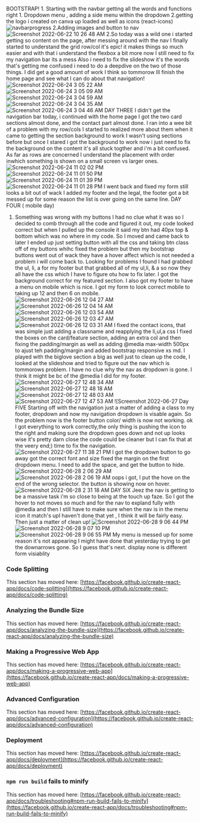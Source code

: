 BOOTSTRAP!
    1. Starting with the navbar getting all the words and functions right
        1. Dropdown menu , adding a side menu within the dropdown
        2.getting the logo i created on canva up loaded as well as icons (react-icons)
 ![navbarprogress](https://user-images.githubusercontent.com/103866435/174958375-b1734bf0-635e-4c6a-b207-df43ab759dd1.png)
 2.Adding images and button to nav
 ![Screenshot 2022-06-22 10 26 48 AM](https://user-images.githubusercontent.com/103866435/175054230-03c48214-a4f2-474e-bee7-7725093a589a.png)
 2.So today was a wild one i started getting so content on the page, after messing around with the nav I finally started to understand the grid row/col it's epic!
    it makes things so much easier and with that i understand the flexbox a bit more now
    I still need to fix my navigation bar its a mess 
    Also i need to fix the slideshow it's the words that's getting me confused i need to do a deepdive on the two of those things. I did get a good amount of work I think so tommorow Ill finish the home page and see what I can do about that navigation!
    ![Screenshot 2022-06-24 3 05 22 AM](https://user-images.githubusercontent.com/103866435/175482268-4101c212-04f5-4e79-b206-5efca57e8f80.png)
![Screenshot 2022-06-24 3 05 09 AM](https://user-images.githubusercontent.com/103866435/175482309-5f0eca70-5e7d-40f0-8857-7425b13aba02.png)
![Screenshot 2022-06-24 3 04 59 AM](https://user-images.githubusercontent.com/103866435/175482378-1f3e7736-0c65-484b-902c-6b60c5a7d867.png)
![Screenshot 2022-06-24 3 04 35 AM](https://user-images.githubusercontent.com/103866435/175482432-9fb9f39c-fc1d-4b3c-968f-19dd4e179d51.png)
![Screenshot 2022-06-24 3 04 46 AM](https://user-images.githubusercontent.com/103866435/175482730-31329e65-4b1e-4d4c-b4af-9603142cd741.png)
 DAY THREE
  I didn't get the navigation bar today, i continued with the home page I got the two card sections almost done, and the contact part almost done. I ran into a wee bit of a problem with my row/cols 
  I started to realized more about them when it came to getting the section background to work I wasn't using sections before but once I stared i got the background to work now i just need to fix the background on the content it's all stuck togther and i'm a bit confused. As far as rows are concerned I understand the placement with order inwhich something is shown on a small screen vs larger ones.
  ![Screenshot 2022-06-24 11 02 02 PM](https://user-images.githubusercontent.com/103866435/175755919-c42373d5-e32a-49b0-8c4c-1494501c941e.png)
![Screenshot 2022-06-24 11 01 50 PM](https://user-images.githubusercontent.com/103866435/175755921-f0946550-ef31-41ac-a7dc-0f24da03a23e.png)
![Screenshot 2022-06-24 11 01 39 PM](https://user-images.githubusercontent.com/103866435/175755922-0fbd0e33-2ba4-4eb1-b09f-9627a807994a.png)
![Screenshot 2022-06-24 11 01 28 PM](https://user-images.githubusercontent.com/103866435/175755923-4f9248b2-c553-4aea-bc0c-bb081287155a.png)
I went back and fixed my form still looks a bit out of wack I added my footer and the legal, the footer got a bit messed up for some reason the list is over going on the same line.
DAY FOUR ( mobile day)
 1. Something was wrong with my buttons I had no clue what it was so I decided to comb through all the code and figured it out, my code looked correct but when I pulled up the console it said my btn had 40px top & bottom which was no where in my code. So I moved and came back to later I ended up just setting button with all the css and taking btn class off of my buttons whihc fixed the problem but then my bootstrap buttons went out of wack they have a hover affect which is not needed a problem i will come back to. Looking for problems I found I had grabbed the ul, li, a for my footer but that grabbed all of my ul,li, & a so now they all have the css which I have to figure otu how to fix later. I got the background correct for my featured section. I also got my footer to have a menu on mobile which is nice. I got my form to look correct mobile to taking up 12 and then 6 on mobile.
 ![Screenshot 2022-06-26 12 04 27 AM](https://user-images.githubusercontent.com/103866435/175798988-df5fc571-0a55-47d6-9360-250a9097028b.png)
![Screenshot 2022-06-26 12 04 14 AM](https://user-images.githubusercontent.com/103866435/175798989-8df05e7a-8ee3-488b-9e4c-5d700c93bc6d.png)
![Screenshot 2022-06-26 12 03 54 AM](https://user-images.githubusercontent.com/103866435/175798990-e001a758-6e09-4cc3-a5b7-5840d79ac9d6.png)
![Screenshot 2022-06-26 12 03 47 AM](https://user-images.githubusercontent.com/103866435/175798991-338df43c-9b81-49dd-9a75-296a6b534879.png)
![Screenshot 2022-06-26 12 03 31 AM](https://user-images.githubusercontent.com/103866435/175798993-78d67e4e-4864-4b33-8dd0-2995fb019509.png)
I fixed the contact icons, that was simple just adding a classname and reapplying the li,ul,a css
I fixed the boxes on the card/feature section, adding an extra col and then fixing the padding/margin as well as adding @media max-width 500px to ajust teh padding/margin and added bootstrap responsive xs md.
I played with the biglove section a big as well just to clean up the code,
I looked at the slideshow and tried to figure out the nav which is tommorows problem. I have no clue why the nav as dropdown is gone. I think it might be bc of the @media I did for my footer. 
![Screenshot 2022-06-27 12 48 34 AM](https://user-images.githubusercontent.com/103866435/175862220-3468d6d5-6331-4648-993f-f6ba3a8510f3.png)
![Screenshot 2022-06-27 12 48 18 AM](https://user-images.githubusercontent.com/103866435/175862223-e866375b-c3e9-4abf-9588-1d5c6ca6cdd2.png)
![Screenshot 2022-06-27 12 48 03 AM](https://user-images.githubusercontent.com/103866435/175862227-7eba6fc8-ab1c-48d9-b865-fa0ff62e1895.png)
![Screenshot 2022-06-27 12 47 53 AM](https://user-images.githubusercontent.com/103866435/175862229-2e776f79-0746-43d6-bce5-5d0b9806bf74.png)
![Screenshot 2022-06-27
Day FIVE
    Starting off with the navigation just a matter of adding a class to my footer, dropdown and now my navigation dropdown is visable again. So the problem now is the footer button color/ width is now not working. ok I got everything to work correctly,the only thing is pushing the icon to the right and making sure the dropdown goes down and not up looks wise it's pretty darn close the code could be cleaner but I can fix that at the veery end;) time to fix the navigation.
    ![Screenshot 2022-06-27 11 38 21 PM](https://user-images.githubusercontent.com/103866435/176086889-ffbc0287-90b5-4c7d-a3e4-ad81c061a1a1.png)
    I got the dropdown button to go away got the correct font and size fixed the margin on the first dropdown menu. I need to add the space, and get the button to hide.
    ![Screenshot 2022-06-28 2 06 29 AM](https://user-images.githubusercontent.com/103866435/176105462-2882e429-6756-4975-af0c-5d4d81aa6f1c.png)
    ![Screenshot 2022-06-28 2 06 19 AM](https://user-images.githubusercontent.com/103866435/176105473-a6f7bba8-b63c-4254-b80f-0a5a6cb9b1c0.png)
    oops i got, I put the hove on the end of the wrong selector. the button is showing now on hover.
    ![Screenshot 2022-06-28 2 31 18 AM](https://user-images.githubusercontent.com/103866435/176109148-54b43e9a-2878-425a-b56b-a86a7a816660.png)
    DAY SiX
        Jeez the nav is getting to be a massive task i'm so close to being at the touch up faze. So I got the hover to not moves so much and for the nav to expland fully with @media and then I still have to make sure when the nav is in the menu icon it match's upI haven't done that yet ,  I think it will be fairly easy. Then just a matter of clean up!
        ![Screenshot 2022-06-28 9 06 44 PM](https://user-images.githubusercontent.com/103866435/176330016-b3551af2-113a-4150-9a39-ebc6a8f49a3b.png)
![Screenshot 2022-06-28 9 07 10 PM](https://user-images.githubusercontent.com/103866435/176330017-cda11cc6-bdc2-4229-b8ec-d511a2cb7a15.png)
![Screenshot 2022-06-28 9 06 55 PM](https://user-images.githubusercontent.com/103866435/176330019-02cb06ff-4d20-45b0-a3ec-86223adba099.png)
My menu is messed up for some reason it's not appearing I might have done that yesterday trying to get the downarrows gone. So I guess that's next. display none is different form visiablity

### Code Splitting

This section has moved here: [https://facebook.github.io/create-react-app/docs/code-splitting](https://facebook.github.io/create-react-app/docs/code-splitting)

### Analyzing the Bundle Size

This section has moved here: [https://facebook.github.io/create-react-app/docs/analyzing-the-bundle-size](https://facebook.github.io/create-react-app/docs/analyzing-the-bundle-size)

### Making a Progressive Web App

This section has moved here: [https://facebook.github.io/create-react-app/docs/making-a-progressive-web-app](https://facebook.github.io/create-react-app/docs/making-a-progressive-web-app)

### Advanced Configuration

This section has moved here: [https://facebook.github.io/create-react-app/docs/advanced-configuration](https://facebook.github.io/create-react-app/docs/advanced-configuration)

### Deployment

This section has moved here: [https://facebook.github.io/create-react-app/docs/deployment](https://facebook.github.io/create-react-app/docs/deployment)

### `npm run build` fails to minify

This section has moved here: [https://facebook.github.io/create-react-app/docs/troubleshooting#npm-run-build-fails-to-minify](https://facebook.github.io/create-react-app/docs/troubleshooting#npm-run-build-fails-to-minify)

